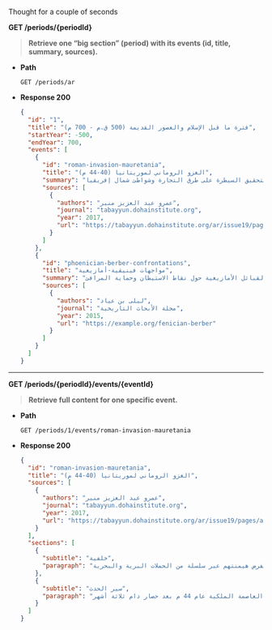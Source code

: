 
Thought for a couple of seconds

**GET /periods/{periodId}**

> **Retrieve one “big section” (period) with its events (id, title, summary, sources).**

* **Path**
  ```
  GET /periods/ar
  ```
* **Response 200**
  ```json
  {
    "id": "1",
    "title": "فترة ما قبل الإسلام والعصور القديمة (500 ق.م - 700 م)",
    "startYear": -500,
    "endYear": 700,
    "events": [
      {
        "id": "roman-invasion-mauretania",
        "title": "الغزو الروماني لموريتانيا (40-44 م)",
        "summary": "شرعت القوات الرومانية بقيادة قيصر كلوديوس في غزو مقاطعة موريتانيا، مستثمرين انقسامات القبائل المحلية لتحقيق السيطرة على طرق التجارة وشواطئ شمال إفريقيا.",
        "sources": [
          {
            "authors": "عمرو عبد العزيز منير",
            "journal": "tabayyun.dohainstitute.org",
            "year": 2017,
            "url": "https://tabayyun.dohainstitute.org/ar/issue19/pages/art04.aspx"
          }
        ]
      },
      {
        "id": "phoenician-berber-confrontations",
        "title": "مواجهات فينيقية-أمازيغية",
        "summary": "شهد الساحل المتوسطي صدامات متكررة بين التجار الفينيقيين والقبائل الأمازيغية حول نقاط الاستيطان وحماية المرافئ.",
        "sources": [
          {
            "authors": "ليلى بن عياد",
            "journal": "مجلة الأبحاث التاريخية",
            "year": 2015,
            "url": "https://example.org/fenician-berber"
          }
        ]
      }
    ]
  }
  ```

---

**GET /periods/{periodId}/events/{eventId}**

> **Retrieve full content for one specific event.**

* **Path**
  ```
  GET /periods/1/events/roman-invasion-mauretania
  ```
* **Response 200**
  ```json
  {
    "id": "roman-invasion-mauretania",
    "title": "الغزو الروماني لموريتانيا (40-44 م)",
    "sources": [
      {
        "authors": "عمرو عبد العزيز منير",
        "journal": "tabayyun.dohainstitute.org",
        "year": 2017,
        "url": "https://tabayyun.dohainstitute.org/ar/issue19/pages/art04.aspx"
      }
    ],
    "sections": [
      {
        "subtitle": "خلفية",
        "paragraph": "كانت موريتانيا تحت سيطرة مملكة نوميديا إلى أن استغل الرومان صراعات السلالات لفرض هيمنتهم عبر سلسلة من الحملات البرية والبحرية."
      },
      {
        "subtitle": "سير الحدث",
        "paragraph": "انطلقت الحملة عام 40 م من طرطوس، واجتازت جيوش الرومان الحدود عبر وادي ملوية، واحتلت العاصمة الملكية عام 44 م بعد حصار دام ثلاثة أشهر."
      }
    ]
  }
  ```
